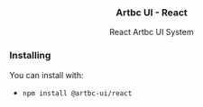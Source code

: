 <h3 align="center">
  Artbc UI - React
</h3>

<p align="center">
  React Artbc UI System
</p>

### Installing 

You can install with:
- `npm install @artbc-ui/react`

